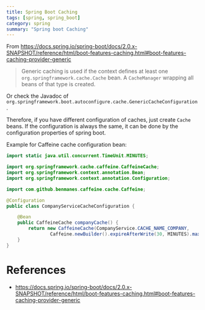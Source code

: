 ```yaml
---
title: Spring Boot Caching
tags: [spring, spring_boot]
category: spring
summary: "Spring boot Caching"
---
```


From <https://docs.spring.io/spring-boot/docs/2.0.x-SNAPSHOT/reference/html/boot-features-caching.html#boot-features-caching-provider-generic>

> Generic caching is used if the context defines at least one `org.springframework.cache.Cache` bean. A `CacheManager` 
> wrapping all beans of that type is created.

Or check the Javadoc of `org.springframework.boot.autoconfigure.cache.GenericCacheConfiguration`.

Therefore, if you have different configuration of caches, just create `Cache` beans. If the configuration is always the same, it can be done by the configuration properties of spring boot.

Example for Caffeine cache configuration bean:

~~~ java
import static java.util.concurrent.TimeUnit.MINUTES;

import org.springframework.cache.caffeine.CaffeineCache;
import org.springframework.context.annotation.Bean;
import org.springframework.context.annotation.Configuration;

import com.github.benmanes.caffeine.cache.Caffeine;

@Configuration
public class CompanyServiceCacheConfiguration {

	@Bean
	public CaffeineCache companyCache() {
		return new CaffeineCache(CompanyService.CACHE_NAME_COMPANY,
				Caffeine.newBuilder().expireAfterWrite(30, MINUTES).maximumSize(100).build());
	}
}
~~~

# References

* <https://docs.spring.io/spring-boot/docs/2.0.x-SNAPSHOT/reference/html/boot-features-caching.html#boot-features-caching-provider-generic>
